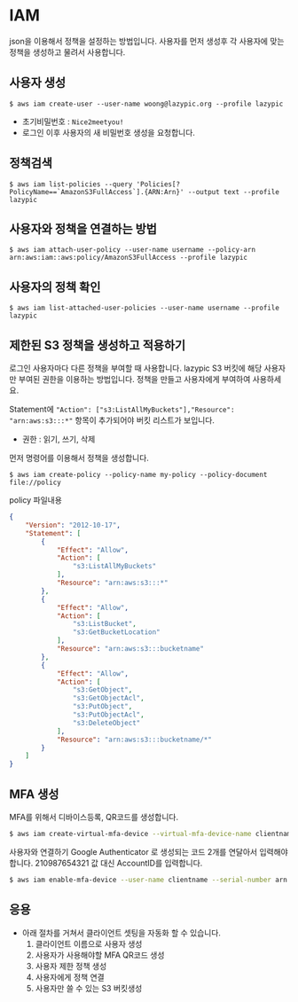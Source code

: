 # IAM
json을 이용해서 정책을 설정하는 방법입니다.
사용자를 먼저 생성후 각 사용자에 맞는 정책을 생성하고 물려서 사용합니다.

## 사용자 생성
```
$ aws iam create-user --user-name woong@lazypic.org --profile lazypic
```

- 초기비밀번호 : `Nice2meetyou!`
- 로그인 이후 사용자의 새 비밀번호 생성을 요청합니다.

## 정책검색
```
$ aws iam list-policies --query 'Policies[?PolicyName==`AmazonS3FullAccess`].{ARN:Arn}' --output text --profile lazypic
```

## 사용자와 정책을 연결하는 방법
```
$ aws iam attach-user-policy --user-name username --policy-arn arn:aws:iam::aws:policy/AmazonS3FullAccess --profile lazypic
```

## 사용자의 정책 확인
```
$ aws iam list-attached-user-policies --user-name username --profile lazypic
```

## 제한된 S3 정책을 생성하고 적용하기 
로그인 사용자마다 다른 정책을 부여할 때 사용합니다.
lazypic S3 버킷에 해당 사용자만 부여된 권한을 이용하는 방법입니다.
정책을 만들고 사용자에게 부여하여 사용하세요.

Statement에 `"Action": ["s3:ListAllMyBuckets"],"Resource": "arn:aws:s3:::*"` 항목이 추가되어야 버킷 리스트가 보입니다.

- 권한 : 읽기, 쓰기, 삭제


먼저 명령어를 이용해서 정책을 생성합니다.
```
$ aws iam create-policy --policy-name my-policy --policy-document file://policy
```

policy 파일내용
```json
{
    "Version": "2012-10-17",
    "Statement": [
        {
            "Effect": "Allow",
            "Action": [
                "s3:ListAllMyBuckets"
            ],
            "Resource": "arn:aws:s3:::*"
        },
        {
            "Effect": "Allow",
            "Action": [
                "s3:ListBucket",
                "s3:GetBucketLocation"
            ],
            "Resource": "arn:aws:s3:::bucketname"
        },
        {
            "Effect": "Allow",
            "Action": [
                "s3:GetObject",
                "s3:GetObjectAcl",
                "s3:PutObject",
                "s3:PutObjectAcl",
                "s3:DeleteObject"
            ],
            "Resource": "arn:aws:s3:::bucketname/*"
        }
    ]
}
```

## MFA 생성
MFA를 위해서 디바이스등록, QR코드를 생성합니다.

```bash
$ aws iam create-virtual-mfa-device --virtual-mfa-device-name clientnameMFADevice --outfile /tmp/qrcode/woong@lazypic.org --bootstrap-method QRCodePNG --profile lazypic
```

사용자와 연결하기
Google Authenticator 로 생성되는 코드 2개를 연달아서 입력해야합니다. 210987654321 값 대신 AccountID를 입력합니다.

```bash
$ aws iam enable-mfa-device --user-name clientname --serial-number arn:aws:iam::210987654321:mfa/clientnameMFADevice --authentication-code-1 123456 --authentication-code-2 789012 --profile lazypic
```


## 응용
- 아래 절차를 거쳐서 클라이언트 셋팅을 자동화 할 수 있습니다.
    1. 클라이언트 이름으로 사용자 생성
    1. 사용자가 사용해야할 MFA QR코드 생성
    1. 사용자 제한 정책 생성
    1. 사용자에게 정책 연결
    1. 사용자만 쓸 수 있는 S3 버킷생성
